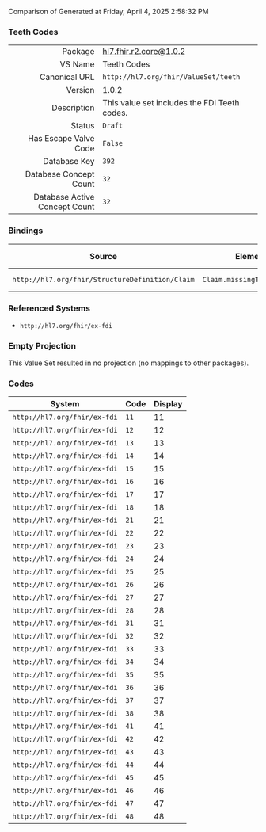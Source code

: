 Comparison of 
Generated at Friday, April 4, 2025 2:58:32 PM

### Teeth Codes

|      |     |
| ---: | --- |
| Package | hl7.fhir.r2.core@1.0.2 |
| VS Name | Teeth Codes |
| Canonical URL | `http://hl7.org/fhir/ValueSet/teeth` |
| Version | 1.0.2 |
| Description | This value set includes the FDI Teeth codes. |
| Status | `Draft` |
| Has Escape Valve Code | `False` |
| Database Key | `392` |
| Database Concept Count | `32` |
| Database Active Concept Count | `32` |
### Bindings

| Source | Element | Binding | Strength | Element Short |
| ------ | ------- | ------- | -------- | ------------- |
| `http://hl7.org/fhir/StructureDefinition/Claim` | `Claim.missingTeeth.tooth` | `http://hl7.org/fhir/ValueSet/teeth` | `Example` | Tooth Code |

### Referenced Systems

* `http://hl7.org/fhir/ex-fdi`
### Empty Projection

This Value Set resulted in no projection (no mappings to other packages).

### Codes

| System | Code | Display |
| ------ | ---- | ------- |
| `http://hl7.org/fhir/ex-fdi` | `11` | 11 |
| `http://hl7.org/fhir/ex-fdi` | `12` | 12 |
| `http://hl7.org/fhir/ex-fdi` | `13` | 13 |
| `http://hl7.org/fhir/ex-fdi` | `14` | 14 |
| `http://hl7.org/fhir/ex-fdi` | `15` | 15 |
| `http://hl7.org/fhir/ex-fdi` | `16` | 16 |
| `http://hl7.org/fhir/ex-fdi` | `17` | 17 |
| `http://hl7.org/fhir/ex-fdi` | `18` | 18 |
| `http://hl7.org/fhir/ex-fdi` | `21` | 21 |
| `http://hl7.org/fhir/ex-fdi` | `22` | 22 |
| `http://hl7.org/fhir/ex-fdi` | `23` | 23 |
| `http://hl7.org/fhir/ex-fdi` | `24` | 24 |
| `http://hl7.org/fhir/ex-fdi` | `25` | 25 |
| `http://hl7.org/fhir/ex-fdi` | `26` | 26 |
| `http://hl7.org/fhir/ex-fdi` | `27` | 27 |
| `http://hl7.org/fhir/ex-fdi` | `28` | 28 |
| `http://hl7.org/fhir/ex-fdi` | `31` | 31 |
| `http://hl7.org/fhir/ex-fdi` | `32` | 32 |
| `http://hl7.org/fhir/ex-fdi` | `33` | 33 |
| `http://hl7.org/fhir/ex-fdi` | `34` | 34 |
| `http://hl7.org/fhir/ex-fdi` | `35` | 35 |
| `http://hl7.org/fhir/ex-fdi` | `36` | 36 |
| `http://hl7.org/fhir/ex-fdi` | `37` | 37 |
| `http://hl7.org/fhir/ex-fdi` | `38` | 38 |
| `http://hl7.org/fhir/ex-fdi` | `41` | 41 |
| `http://hl7.org/fhir/ex-fdi` | `42` | 42 |
| `http://hl7.org/fhir/ex-fdi` | `43` | 43 |
| `http://hl7.org/fhir/ex-fdi` | `44` | 44 |
| `http://hl7.org/fhir/ex-fdi` | `45` | 45 |
| `http://hl7.org/fhir/ex-fdi` | `46` | 46 |
| `http://hl7.org/fhir/ex-fdi` | `47` | 47 |
| `http://hl7.org/fhir/ex-fdi` | `48` | 48 |
